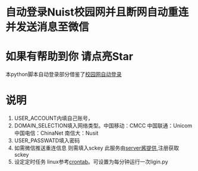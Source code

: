 <!--
 * @Author: zyc
 * @LastEditors: zyc
-->
# 自动登录Nuist校园网并且断网自动重连并发送消息至微信
# 如果有帮助到你 请点亮Star
本python脚本自动登录部分借鉴了[校园网自动登录](https://blog.csdn.net/shenhuaifeng/article/details/78333851)
# 说明
1. USER_ACCOUNT内填自己账号，
2. DOMAIN_SELECTION填入网络类型。中国移动：CMCC 中国联通：Unicom 中国电信：ChinaNet 南信大：Nusit
3. USER_PASSWATD填入密码
4. 如需微信推送重连信息 则需填入sckey 此服务由[server酱提供](http://sc.ftqq.com/3.version),注册获取sckey
5. 设定定时任务 linux参考[crontab](https://www.runoob.com/linux/linux-comm-crontab.html)。可设置为每分钟运行一次ligin.py
